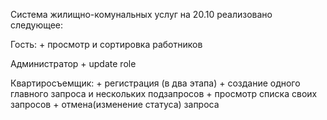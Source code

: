 Система жилищно-комунальных услуг
на 20.10 реализовано следующее: 

Гость:
	+ просмотр и сортировка работников 

Администратор
	+ update role

Квартиросъемщик: 
	+ регистрация (в два этапа) 
	+ создание одного главного запроса и нескольких подзапросов 
	+ просмотр списка своих запросов
	+ отмена(изменение статуса) запроса
